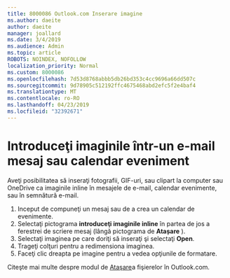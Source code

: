 ```yaml
---
title: 8000086 Outlook.com Inserare imagine
ms.author: daeite
author: daeite
manager: joallard
ms.date: 3/4/2019
ms.audience: Admin
ms.topic: article
ROBOTS: NOINDEX, NOFOLLOW
localization_priority: Normal
ms.custom: 8000086
ms.openlocfilehash: 7d53d8768abbb5db26bd353c4cc9696a66dd507c
ms.sourcegitcommit: 9d78905c512192ffc4675468abd2efc5f2e4baf4
ms.translationtype: MT
ms.contentlocale: ro-RO
ms.lasthandoff: 04/23/2019
ms.locfileid: "32392671"
---
```

# <a name="insert-pictures-in-an-email-message-or-calendar-event"></a>Introduceţi imaginile într-un e-mail mesaj sau calendar eveniment

Aveţi posibilitatea să inseraţi fotografii, GIF-uri, sau clipart la computer sau OneDrive ca imaginile inline în mesajele de e-mail, calendar evenimente, sau în semnătură e-mail.

1. Inceput de compuneţi un mesaj sau de a crea un calendar de evenimente.
2. Selectaţi pictograma **introduceţi imaginile inline** în partea de jos a ferestrei de scriere mesaj (lângă pictograma de **Atașare** ).
3. Selectaţi imaginea pe care doriţi să inseraţi şi selectaţi **Open**.
4. Trageţi colţuri pentru a redimensiona imaginea.
5. Faceţi clic dreapta pe imagine pentru a vedea opţiunile de formatare.

Citeşte mai multe despre modul de [Ataşare](https://support.office.com/article/8d7c1ea7-4e5f-44ce-bb6e-c5fcc92ba9ab)a fişierelor în Outlook.com.